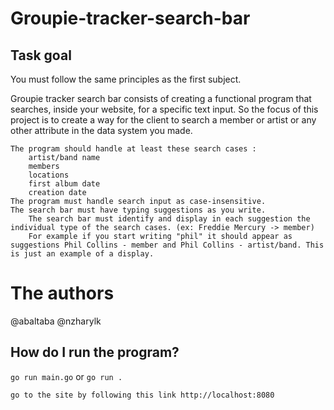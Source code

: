# Groupie-tracker-search-bar

## Task goal 
You must follow the same principles as the first subject.

Groupie tracker search bar consists of creating a functional program that searches, inside your website, for a specific text input. So the focus of this project is to create a way for the client to search a member or artist or any other attribute in the data system you made.

    The program should handle at least these search cases :
        artist/band name
        members
        locations
        first album date
        creation date
    The program must handle search input as case-insensitive.
    The search bar must have typing suggestions as you write.
        The search bar must identify and display in each suggestion the individual type of the search cases. (ex: Freddie Mercury -> member)
        For example if you start writing "phil" it should appear as suggestions Phil Collins - member and Phil Collins - artist/band. This is just an example of a display.


# The authors
@abaltaba
@nzharylk

## How do I run the program?

`go run main.go` or  `go run .`
 
`go to the site by following this link http://localhost:8080`
